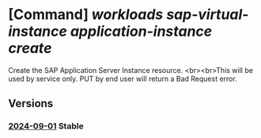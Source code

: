 # [Command] _workloads sap-virtual-instance application-instance create_

Create the SAP Application Server Instance resource. &lt;br&gt;&lt;br&gt;This will be used by service only. PUT by end user will return a Bad Request error.

## Versions

### [2024-09-01](/Resources/mgmt-plane/L3N1YnNjcmlwdGlvbnMve30vcmVzb3VyY2Vncm91cHMve30vcHJvdmlkZXJzL21pY3Jvc29mdC53b3JrbG9hZHMvc2FwdmlydHVhbGluc3RhbmNlcy97fS9hcHBsaWNhdGlvbmluc3RhbmNlcy97fQ==/2024-09-01.xml) **Stable**

<!-- mgmt-plane /subscriptions/{}/resourcegroups/{}/providers/microsoft.workloads/sapvirtualinstances/{}/applicationinstances/{} 2024-09-01 -->
